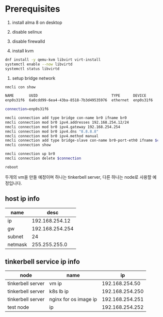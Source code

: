 # Prerequisites

1. install alma 8 on desktop

1. disable selinux

1. disable firewalld

1. install kvm

```sh
dnf install -y qemu-kvm libvirt virt-install
systemctl enable --now libvirtd
systemctl status libvirtd
```

1. setup bridge network

```sh
nmcli con show

NAME       UUID                                  TYPE      DEVICE
enp0s31f6  6a0cdd99-6ea4-43ba-8518-7b3d49535976  ethernet  enp0s31f6

connection=enp0s31f6

nmcli connection add type bridge con-name br0 ifname br0
nmcli connection mod br0 ipv4.addresses 192.168.254.12/24
nmcli connection mod br0 ipv4.gateway 192.168.254.254
nmcli connection mod br0 ipv4.dns "8.8.8.8"
nmcli connection mod br0 ipv4.method manual
nmcli connection add type bridge-slave con-name br0-port-eth0 ifname $connection master br0
nmcli connection show

nmcli connection up br0
nmcli connection delete $connection

reboot
```

두개의 vm을 만들 예정이며 하나는 tinkerbell server, 다른 하나는 node로 사용할 예정입니다.

## host ip info

| name    | desc            |
| ------- | --------------- |
| ip      | 192.168.254.12  |
| gw      | 192.168.254.254 |
| subnet  | 24              |
| netmask | 255.255.255.0   |

## tinkerbell service ip info

| node              | name                  | ip              |
| ----------------- | --------------------- | --------------- |
| tinkerbell server | vm ip                 | 192.168.254.50  |
| tinkerbell server | k8s lb ip             | 192.168.254.250 |
| tinkerbell server | nginx for os image ip | 192.168.254.251 |
| test node         | ip                    | 192.168.254.252 |
